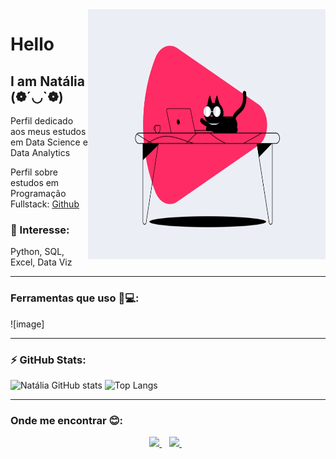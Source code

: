 <img align="right" width="380" height="400" src="https://github.com/sabinonatalia/sabinonatalia/blob/main/image_processing20200401-31608-jtqgjr.gif">

# Hello
## I am Natália (❁´◡`❁) 
Perfil dedicado aos meus estudos em Data Science e Data Analytics 

Perfil sobre estudos em Programação Fullstack: 
<a href="https://github.com/sabinonatalia">Github</a>

### 🎯 Interesse:
Python, SQL, Excel, Data Viz
__________________________________________________________________________________________________________________________________________
### Ferramentas que uso 🚀💻:


![image]


__________________________________________________________________________________________________________________________________________
### ⚡ GitHub Stats:
<p align="center">

![Natália GitHub stats](https://github-readme-stats.vercel.app/api?username=nataliasabino&show_icons=true&theme=highcontrast)
![Top Langs](https://github-readme-stats.vercel.app/api/top-langs/?username=nataliasabino&show_icons=true&theme=highcontrast)</p>

__________________________________________________________________________________________________________________________________________
### Onde me encontrar 😊:
<p align="center">

  <a href="https://www.linkedin.com/in/natalia-sabino/">
    <img src="https://img.shields.io/badge/LinkedIn-0077B5?style=for-the-badge&logo=linkedin&logoColor=white"/>
  </a>&nbsp;&nbsp;
    <a href="mailto:na.ssilva@outlook.com">
   <img src="https://img.shields.io/badge/Microsoft_Outlook-0078D4?style=for-the-badge&logo=microsoft-outlook&logoColor=white">    
  </a>&nbsp;&nbsp;</p>
  
